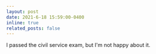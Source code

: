 ```yaml
---
layout: post
date: 2021-6-18 15:59:00-0400
inline: true
related_posts: false
---
```


I passed the civil service exam, but I'm not happy about it.
